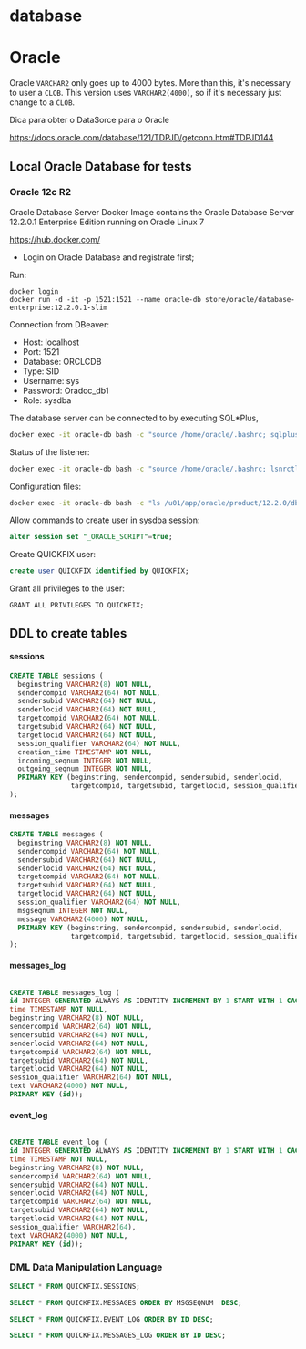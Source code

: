 # database

# Oracle

Oracle `VARCHAR2` only goes up to 4000 bytes. More than this, it's necessary to user a `CLOB`. 
This version uses `VARCHAR2(4000)`, so if it's necessary just change to a `CLOB`.


Dica para obter o DataSorce para o Oracle

https://docs.oracle.com/database/121/TDPJD/getconn.htm#TDPJD144


## Local Oracle Database for tests

### Oracle 12c R2

Oracle Database Server Docker Image contains the Oracle Database Server 12.2.0.1 Enterprise Edition running on Oracle Linux 7

https://hub.docker.com/
- Login on Oracle Database and registrate first;

Run:
```
docker login
docker run -d -it -p 1521:1521 --name oracle-db store/oracle/database-enterprise:12.2.0.1-slim
```

Connection from DBeaver:
- Host: localhost
- Port: 1521
- Database: ORCLCDB
- Type: SID
- Username: sys
- Password: Oradoc_db1
- Role: sysdba


The database server can be connected to by executing SQL*Plus,
```bash
docker exec -it oracle-db bash -c "source /home/oracle/.bashrc; sqlplus /nolog"
```

Status of the listener:
```bash
docker exec -it oracle-db bash -c "source /home/oracle/.bashrc; lsnrctl status"
```

Configuration files:
```bash
docker exec -it oracle-db bash -c "ls /u01/app/oracle/product/12.2.0/dbhome_1/admin/ORCLCDB/"
```

Allow commands to create user in sysdba session:
```sql
alter session set "_ORACLE_SCRIPT"=true;
```

Create QUICKFIX user:
```sql
create user QUICKFIX identified by QUICKFIX;
```

Grant all privileges to the user:
```
GRANT ALL PRIVILEGES TO QUICKFIX;
```

## DDL to create tables

#### sessions

```sql
CREATE TABLE sessions (
  beginstring VARCHAR2(8) NOT NULL,
  sendercompid VARCHAR2(64) NOT NULL,
  sendersubid VARCHAR2(64) NOT NULL,
  senderlocid VARCHAR2(64) NOT NULL,
  targetcompid VARCHAR2(64) NOT NULL,
  targetsubid VARCHAR2(64) NOT NULL,
  targetlocid VARCHAR2(64) NOT NULL,
  session_qualifier VARCHAR2(64) NOT NULL,
  creation_time TIMESTAMP NOT NULL,
  incoming_seqnum INTEGER NOT NULL,
  outgoing_seqnum INTEGER NOT NULL,
  PRIMARY KEY (beginstring, sendercompid, sendersubid, senderlocid,
               targetcompid, targetsubid, targetlocid, session_qualifier)
);
```


#### messages

```sql
CREATE TABLE messages (
  beginstring VARCHAR2(8) NOT NULL,
  sendercompid VARCHAR2(64) NOT NULL,
  sendersubid VARCHAR2(64) NOT NULL,
  senderlocid VARCHAR2(64) NOT NULL,
  targetcompid VARCHAR2(64) NOT NULL,
  targetsubid VARCHAR2(64) NOT NULL,
  targetlocid VARCHAR2(64) NOT NULL,
  session_qualifier VARCHAR2(64) NOT NULL,
  msgseqnum INTEGER NOT NULL,
  message VARCHAR2(4000) NOT NULL,
  PRIMARY KEY (beginstring, sendercompid, sendersubid, senderlocid,
               targetcompid, targetsubid, targetlocid, session_qualifier, msgseqnum)
);
```

#### messages_log

```sql

CREATE TABLE messages_log (
id INTEGER GENERATED ALWAYS AS IDENTITY INCREMENT BY 1 START WITH 1 CACHE 1000,
time TIMESTAMP NOT NULL,
beginstring VARCHAR2(8) NOT NULL,
sendercompid VARCHAR2(64) NOT NULL,
sendersubid VARCHAR2(64) NOT NULL,
senderlocid VARCHAR2(64) NOT NULL,
targetcompid VARCHAR2(64) NOT NULL,
targetsubid VARCHAR2(64) NOT NULL,
targetlocid VARCHAR2(64) NOT NULL,
session_qualifier VARCHAR2(64) NOT NULL,
text VARCHAR2(4000) NOT NULL,
PRIMARY KEY (id));
```

#### event_log

```sql

CREATE TABLE event_log (
id INTEGER GENERATED ALWAYS AS IDENTITY INCREMENT BY 1 START WITH 1 CACHE 1000,
time TIMESTAMP NOT NULL,
beginstring VARCHAR2(8) NOT NULL,
sendercompid VARCHAR2(64) NOT NULL,
sendersubid VARCHAR2(64) NOT NULL,
senderlocid VARCHAR2(64) NOT NULL,
targetcompid VARCHAR2(64) NOT NULL,
targetsubid VARCHAR2(64) NOT NULL,
targetlocid VARCHAR2(64) NOT NULL,
session_qualifier VARCHAR2(64),
text VARCHAR2(4000) NOT NULL,
PRIMARY KEY (id));
```


### DML Data Manipulation Language

```sql
SELECT * FROM QUICKFIX.SESSIONS;

SELECT * FROM QUICKFIX.MESSAGES ORDER BY MSGSEQNUM  DESC;

SELECT * FROM QUICKFIX.EVENT_LOG ORDER BY ID DESC;

SELECT * FROM QUICKFIX.MESSAGES_LOG ORDER BY ID DESC;
```

